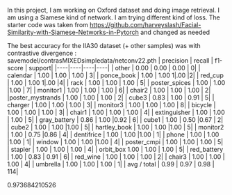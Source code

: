 In this project, I am working on Oxford dataset and doing image retrieval. I am using a Siamese kind of network. I am trying different kind of loss.
The starter code was taken from  https://github.com/harveyslash/Facial-Similarity-with-Siamese-Networks-in-Pytorch and changed as needed

The best accuracy for the IIA30 dataset (+ other samples) was with contrastive divergence : savemodel/contrasMIXEDsimpledata/netconv22.pth
|                   precision  |  recall | f1-score  | support|
|----|----|----|----|
|           other   |   0.00   |   0.00    |  0.00     |    0|
|        calendar   |   1.00   |   1.00    |  1.00     |    3|
|      ponce_book   |   1.00   | 1.00      1|.00         |2|
|         red_cup   |   1.00   | 1.00      1|.00         |4|
|            rack   |   1.00   |   1.00   |   1.00    |     5|
|   poster_spices   |   1.00   | 1.00      |1.00        | 7|
|        monitor1   |    1.00  |   1.00     | 1.00      |   6|
|          chair2   |    1.00   |   1.00     | 1.00       |  2|
|poster_mystrands   |    1.00   |   1.00     | 1.00       |  2|
|           cube3   |    0.83   |   1.00     | 0.91       |  5|
|         charger   |    1.00   |   1.00     | 1.00       |  3|
|        monitor3   |    1.00   |   1.00     | 1.00      |   8|
|         bicycle   |    1.00   |   1.00     | 1.00      |   3|
|          chair1   |    1.00   |   1.00     | 1.00      |   4|
|    extinguisher   |    1.00   |   1.00     | 1.00      |   5|
|    gray_battery   |    0.86   |   1.00      |0.92     |    6|
|           cube1   |    1.00   |   0.50      |0.67     |    2|
|           cube2   |    1.00   |   1.00      |1.00     |    5|
|    hartley_book   |    1.00   |   1.00      |1.00     |    5|
|        monitor2   |    1.00   |   0.75      |0.86    |     4|
|      dentifrice   |    1.00   |   1.00      |1.00    |     1|
|           phone   |    1.00   |   1.00      |1.00    |     1|
|          window   |    1.00   |   1.00      |1.00    |     4|
|     poster_cmpi   |    1.00   |   1.00    |  1.00   |      5|
|         stapler   |    1.00   |   1.00    |  1.00   |      4|
|       orbit_box       1.00    |  1.00     | 1.00    |     5|
|    red_battery    |   1.00    |  0.83     | 0.91    |     6|
|       red_wine    |   1.00    |  1.00     | 1.00   |      2|
|         chair3    |   1.00    |  1.00     | 1.00   |      4|
|       umbrella    |   1.00    |  1.00     | 1.00   |      1|
|     avg / total    |   0.99   |   0.97    |  0.98  |     114|

0.973684210526


